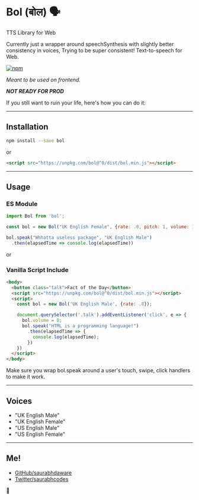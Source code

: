 # Bol (बोल) 🗣

TTS Library for Web

Currently just a wrapper around speechSynthesis with slightly better consistency in voices, Trying to be super consistent! Text-to-speech for Web.


[![npm](https://img.shields.io/npm/v/bol?style=flat-square)](https://npmjs.com/package/bol)


*Meant to be used on frontend.*

***NOT READY FOR PROD*** 

If you still want to ruin your life, here's how you can do it:

---

## Installation
```sh
npm install --save bol
```

or

```html
<script src="https://unpkg.com/bol@^0/dist/bol.min.js"></script>
```

---

## Usage

### ES Module
```js
import Bol from 'bol';

const bol = new Bol("UK English Female", {rate: .8, pitch: 1, volume: 1})

bol.speak("Whhatta useless package", "UK English Male")
  .then(elapsedTime => console.log(elapsedTime))
```
or

### Vanilla Script Include
```html
<body>
  <button class="talk">Fact of the Day</button>
  <script src="https://unpkg.com/bol@^0/dist/bol.min.js"></script>
  <script>
    const bol = new Bol('UK English Male', {rate: .8});

    document.querySelector('.talk').addEventListener('click', e => {
      bol.volume = 0;
      bol.speak("HTML is a programming language!")
        .then(elapsedTime => {
          console.log(elapsedTime);
        })
    })
  </script>
</body>

```

Make sure you wrap bol.speak around a user's touch, swipe, click handlers to make it work.

---

## Voices
- "UK English Male"
- "UK English Female"
- "US English Male"
- "US English Female"

---

## Me!
- [GitHub/saurabhdaware](https://github.com/saurabhdaware)
- [Twitter/saurabhcodes](https://twitter.com/saurabhcodes)

🌻
